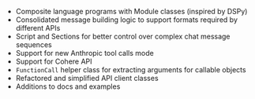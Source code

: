  - Composite language programs with Module classes (inspired by DSPy)
 - Consolidated message building logic to support formats required by different APIs
 - Script and Sections for better control over complex chat message sequences
 - Support for new Anthropic tool calls mode 
 - Support for Cohere API
 - `FunctionCall` helper class for extracting arguments for callable objects
 - Refactored and simplified API client classes
 - Additions to docs and examples
